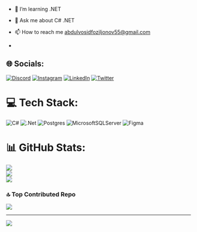 - 🌱 I’m learning .NET

- 💬 Ask me about C# .NET

- 📫 How to reach me abdulvosidfoziljonov55@gmail.com
- <br>
## 🌐 Socials:
[![Discord](https://img.shields.io/badge/Discord-%237289DA.svg?logo=discord&logoColor=white)](https://discord.gg/Abdulvosid#3389) [![Instagram](https://img.shields.io/badge/Instagram-%23E4405F.svg?logo=Instagram&logoColor=white)](https://instagram.com/foziljonov777) [![LinkedIn](https://img.shields.io/badge/LinkedIn-%230077B5.svg?logo=linkedin&logoColor=white)](https://linkedin.com/in/foziljonov7) [![Twitter](https://img.shields.io/badge/Twitter-%231DA1F2.svg?logo=Twitter&logoColor=white)](https://twitter.com/foziljonov7) 

# 💻 Tech Stack:
![C#](https://img.shields.io/badge/c%23-%23239120.svg?style=for-the-badge&logo=c-sharp&logoColor=white) ![.Net](https://img.shields.io/badge/.NET-5C2D91?style=for-the-badge&logo=.net&logoColor=white) ![Postgres](https://img.shields.io/badge/postgres-%23316192.svg?style=for-the-badge&logo=postgresql&logoColor=white) ![MicrosoftSQLServer](https://img.shields.io/badge/Microsoft%20SQL%20Sever-CC2927?style=for-the-badge&logo=microsoft%20sql%20server&logoColor=white) 	![Figma](https://img.shields.io/badge/figma-%23F24E1E.svg?style=for-the-badge&logo=figma&logoColor=white)
# 📊 GitHub Stats:
![](https://github-readme-stats.vercel.app/api?username=foziljonov7&theme=radical&hide_border=false&include_all_commits=false&count_private=true)<br/>
![](https://github-readme-streak-stats.herokuapp.com/?user=foziljonov7&theme=radical&hide_border=false)<br/>
![](https://github-readme-stats.vercel.app/api/top-langs/?username=foziljonov7&theme=radical&hide_border=false&include_all_commits=false&count_private=true&layout=compact)

### 🔝 Top Contributed Repo
![](https://github-contributor-stats.vercel.app/api?username=foziljonov7&limit=5&theme=discord&combine_all_yearly_contributions=true)

---
[![](https://visitcount.itsvg.in/api?id=foziljonov7&icon=0&color=0)](https://visitcount.itsvg.in)

<!-- Proudly created with GPRM ( https://gprm.itsvg.in ) -->
